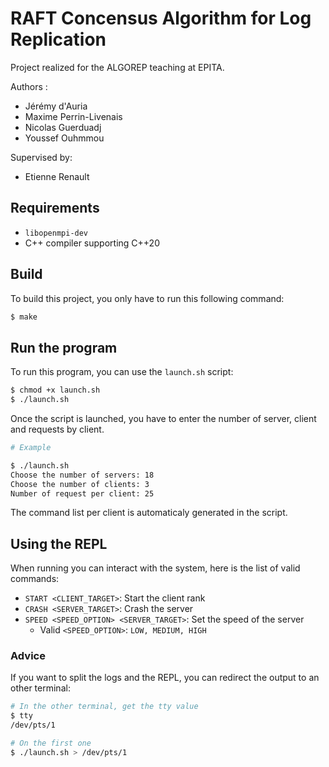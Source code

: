 # RAFT Concensus Algorithm for Log Replication

Project realized for the ALGOREP teaching at EPITA.

Authors :

- Jérémy d'Auria
- Maxime Perrin-Livenais
- Nicolas Guerduadj
- Youssef Ouhmmou

Supervised by:

- Etienne Renault

## Requirements

- `libopenmpi-dev`
- C++ compiler supporting C++20

## Build

To build this project, you only have to run this following command:

```sh
$ make
```

## Run the program

To run this program, you can use the `launch.sh` script:

```sh
$ chmod +x launch.sh
$ ./launch.sh
```

Once the script is launched, you have to enter the number of server, client and requests by client.

```sh
# Example

$ ./launch.sh
Choose the number of servers: 18
Choose the number of clients: 3
Number of request per client: 25
```

The command list per client is automaticaly generated in the script.

## Using the REPL

When running you can interact with the system, here is the list of valid commands:

- `START <CLIENT_TARGET>`: Start the client rank
- `CRASH <SERVER_TARGET>`: Crash the server
- `SPEED <SPEED_OPTION> <SERVER_TARGET>`: Set the speed of the server
  - Valid `<SPEED_OPTION>`: `LOW, MEDIUM, HIGH`

### Advice

If you want to split the logs and the REPL, you can redirect the output to an other terminal:

```sh
# In the other terminal, get the tty value
$ tty
/dev/pts/1

# On the first one
$ ./launch.sh > /dev/pts/1
```
